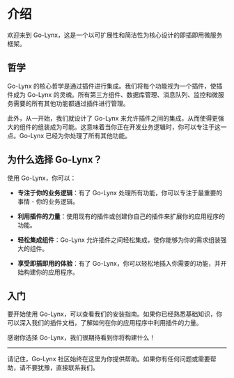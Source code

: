 # 介绍

欢迎来到 Go-Lynx，这是一个以可扩展性和简洁性为核心设计的即插即用微服务框架。

## 哲学

Go-Lynx 的核心哲学是通过插件进行集成。我们将每个功能视为一个插件，使插件成为 Go-Lynx 的灵魂。所有第三方组件、数据库管理、消息队列、监控和微服务需要的所有其他功能都通过插件进行管理。

此外，从一开始，我们就设计了 Go-Lynx 来允许插件之间的集成，从而使得更强大的组件的组装成为可能。这意味着当你正在开发业务逻辑时，你可以专注于这一点。Go-Lynx 已经为你处理了所有其他功能。

## 为什么选择 Go-Lynx？

使用 Go-Lynx，你可以：

- **专注于你的业务逻辑**：有了 Go-Lynx 处理所有功能，你可以专注于最重要的事情 - 你的业务逻辑。

- **利用插件的力量**：使用现有的插件或创建你自己的插件来扩展你的应用程序的功能。

- **轻松集成组件**：Go-Lynx 允许插件之间轻松集成，使你能够为你的需求组装强大的组件。

- **享受即插即用的体验**：有了 Go-Lynx，你可以轻松地插入你需要的功能，并开始构建你的应用程序。

## 入门

要开始使用 Go-Lynx，可以查看我们的安装指南。如果你已经熟悉基础知识，你可以深入我们的插件文档，了解如何在你的应用程序中利用插件的力量。

感谢你选择 Go-Lynx，我们很期待看到你将构建什么！

---

请记住，Go-Lynx 社区始终在这里为你提供帮助。如果你有任何问题或需要帮助，请不要犹豫，直接联系我们。